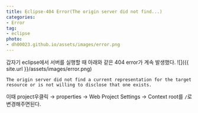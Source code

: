 ```yaml
---
title: Eclipse-404 Error(The origin server did not find...)
categories:
- Error
tag:
- eclipse
photo:
- dh00023.github.io/assets/images/error.png
---
```


갑자기 eclipse에서 서버를 실행할 때 아래와 같은 404 error가 계속 발생했다.
![]({{ site.url }}/assets/images/error.png)
```
The origin server did not find a current representation for the target resource or is not willing to disclose that one exists.
```

이때 project우클릭 → properties → Web Project Settings → Context root를 `/`로 변경해주면된다.